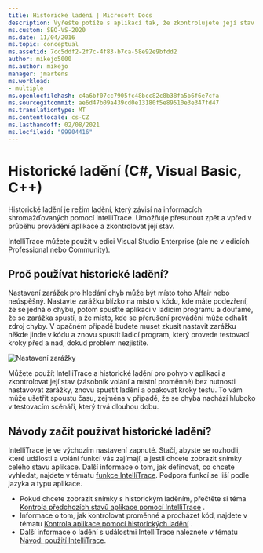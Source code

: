 ```yaml
---
title: Historické ladění | Microsoft Docs
description: Vyřešte potíže s aplikací tak, že zkontrolujete její stav při přesunu zpět a vpřed po jejím spuštění. IntelliTrace shromažďuje informace o této funkci.
ms.custom: SEO-VS-2020
ms.date: 11/04/2016
ms.topic: conceptual
ms.assetid: 7cc5ddf2-2f7c-4f83-b7ca-58e92e9bfdd2
author: mikejo5000
ms.author: mikejo
manager: jmartens
ms.workload:
- multiple
ms.openlocfilehash: c4a6bf07cc7905fc48bcc82c8b38fa5b6f6e7cfa
ms.sourcegitcommit: ae6d47b09a439cd0e13180f5e89510e3e347fd47
ms.translationtype: MT
ms.contentlocale: cs-CZ
ms.lasthandoff: 02/08/2021
ms.locfileid: "99904416"
---
```

# <a name="historical-debugging-c-visual-basic-c"></a>Historické ladění (C#, Visual Basic, C++)

Historické ladění je režim ladění, který závisí na informacích shromažďovaných pomocí IntelliTrace. Umožňuje přesunout zpět a vpřed v průběhu provádění aplikace a zkontrolovat její stav.

 IntelliTrace můžete použít v edici Visual Studio Enterprise (ale ne v edicích Professional nebo Community).

## <a name="why-use-historical-debugging"></a>Proč používat historické ladění?

 Nastavení zarážek pro hledání chyb může být místo toho Affair nebo neúspěšný. Nastavte zarážku blízko na místo v kódu, kde máte podezření, že se jedná o chybu, potom spusťte aplikaci v ladicím programu a doufáme, že se zarážka spustí, a že místo, kde se přerušení provádění může odhalit zdroj chyby. V opačném případě budete muset zkusit nastavit zarážku někde jinde v kódu a znovu spustit ladicí program, který provede testovací kroky před a nad, dokud problém nezjistíte.

 ![Nastavení zarážky](../debugger/media/breakpointprocesa.png "BreakpointProcesa")

 Můžete použít IntelliTrace a historické ladění pro pohyb v aplikaci a zkontrolovat její stav (zásobník volání a místní proměnné) bez nutnosti nastavovat zarážky, znovu spustit ladění a opakovat kroky testu. To vám může ušetřit spoustu času, zejména v případě, že se chyba nachází hluboko v testovacím scénáři, který trvá dlouhou dobu.

## <a name="how-do-i-start-using-historical-debugging"></a>Návody začít používat historické ladění?

IntelliTrace je ve výchozím nastavení zapnuté. Stačí, abyste se rozhodli, které události a volání funkcí vás zajímají, a jestli chcete zobrazit snímky celého stavu aplikace. Další informace o tom, jak definovat, co chcete vyhledat, najdete v tématu [funkce IntelliTrace](../debugger/intellitrace-features.md). Podpora funkcí se liší podle jazyka a typu aplikace.

- Pokud chcete zobrazit snímky s historickým laděním, přečtěte si téma [Kontrola předchozích stavů aplikace pomocí IntelliTrace](../debugger/view-historical-application-state.md) .
- Informace o tom, jak kontrolovat proměnné a procházet kód, najdete v tématu [Kontrola aplikace pomocí historických ladění](../debugger/historical-debugging-inspect-app.md) .
- Další informace o ladění s událostmi IntelliTrace naleznete v tématu [Návod: použití IntelliTrace](../debugger/walkthrough-using-intellitrace.md).